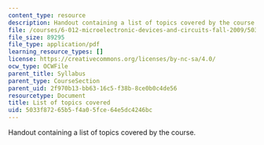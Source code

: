 ```yaml
---
content_type: resource
description: Handout containing a list of topics covered by the course.
file: /courses/6-012-microelectronic-devices-and-circuits-fall-2009/5033f87265b5f4a05fce64e5dc4246bc_MIT6_012F09_topics.pdf
file_size: 89295
file_type: application/pdf
learning_resource_types: []
license: https://creativecommons.org/licenses/by-nc-sa/4.0/
ocw_type: OCWFile
parent_title: Syllabus
parent_type: CourseSection
parent_uid: 2f970b13-bb63-16c5-f38b-8ce0b0c4de56
resourcetype: Document
title: List of topics covered
uid: 5033f872-65b5-f4a0-5fce-64e5dc4246bc
---
```

Handout containing a list of topics covered by the course.